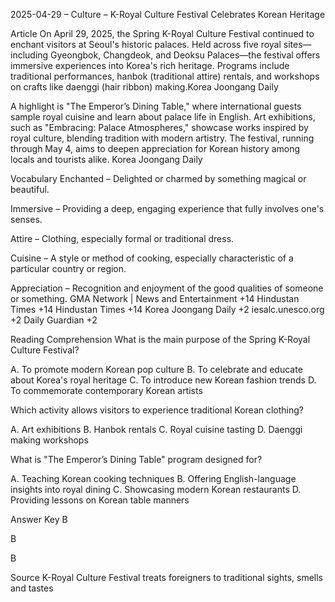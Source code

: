 2025-04-29 – Culture – K-Royal Culture Festival Celebrates Korean Heritage

Article
On April 29, 2025, the Spring K-Royal Culture Festival continued to enchant visitors at Seoul's historic palaces. Held across five royal sites—including Gyeongbok, Changdeok, and Deoksu Palaces—the festival offers immersive experiences into Korea's rich heritage. Programs include traditional performances, hanbok (traditional attire) rentals, and workshops on crafts like daenggi (hair ribbon) making.​
Korea Joongang Daily

A highlight is "The Emperor’s Dining Table," where international guests sample royal cuisine and learn about palace life in English. Art exhibitions, such as "Embracing: Palace Atmospheres," showcase works inspired by royal culture, blending tradition with modern artistry. The festival, running through May 4, aims to deepen appreciation for Korean history among locals and tourists alike.​
Korea Joongang Daily

<!-- split -->
Vocabulary
Enchanted – Delighted or charmed by something magical or beautiful.

Immersive – Providing a deep, engaging experience that fully involves one's senses.

Attire – Clothing, especially formal or traditional dress.

Cuisine – A style or method of cooking, especially characteristic of a particular country or region.

Appreciation – Recognition and enjoyment of the good qualities of someone or something.​
GMA Network | News and Entertainment
+14
Hindustan Times
+14
Hindustan Times
+14
Korea Joongang Daily
+2
iesalc.unesco.org
+2
Daily Guardian
+2

<!-- split -->
Reading Comprehension
What is the main purpose of the Spring K-Royal Culture Festival?

A. To promote modern Korean pop culture
B. To celebrate and educate about Korea's royal heritage
C. To introduce new Korean fashion trends
D. To commemorate contemporary Korean artists

Which activity allows visitors to experience traditional Korean clothing?

A. Art exhibitions
B. Hanbok rentals
C. Royal cuisine tasting
D. Daenggi making workshops

What is "The Emperor’s Dining Table" program designed for?

A. Teaching Korean cooking techniques
B. Offering English-language insights into royal dining
C. Showcasing modern Korean restaurants
D. Providing lessons on Korean table manners

<!-- split -->
Answer Key
B

B

B

<!-- split -->
Source
K-Royal Culture Festival treats foreigners to traditional sights, smells and tastes
